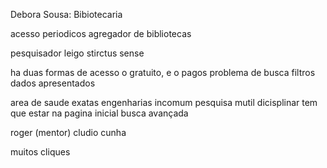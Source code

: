 Debora Sousa: Bibiotecaria

acesso periodicos
agregador de bibliotecas

pesquisador leigo
stirctus sense

ha duas formas de acesso o gratuito, e o pagos
problema de busca
filtros
dados apresentados

area de saude exatas engenharias
incomum pesquisa mutil dicisplinar
tem que estar na pagina inicial busca avançada

roger (mentor)
cludio cunha

muitos cliques
